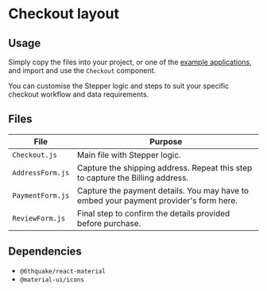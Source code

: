# Checkout layout

## Usage

Simply copy the files into your project, or one of the [example applications](https://github.com/6thquake/react-material/tree/master/examples), and import and use the `Checkout` component.

You can customise the Stepper logic and steps to suit your specific checkout workflow and data requirements.

## Files

| File  | Purpose  |
|---    |---       |
| `Checkout.js` | Main file with Stepper logic. |
| `AddressForm.js` | Capture the shipping address. Repeat this step to capture the Billing address. |
| `PaymentForm.js` | Capture the payment details. You may have to embed your payment provider's form here. |
| `ReviewForm.js` | Final step to confirm the details provided before purchase. |

## Dependencies

- `@6thquake/react-material`
- `@material-ui/icons`
